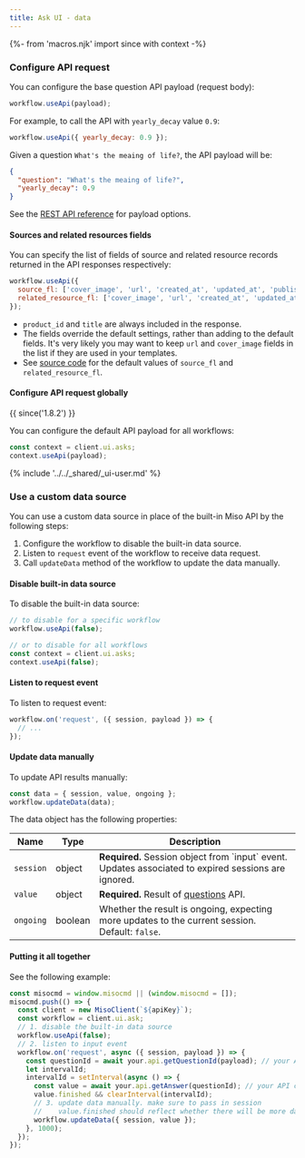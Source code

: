 ```yaml
---
title: Ask UI - data
---
```


{%- from 'macros.njk' import since with context -%}

### Configure API request

You can configure the base question API payload (request body):

```js
workflow.useApi(payload);
```

For example, to call the API with `yearly_decay` value `0.9`:

```js
workflow.useApi({ yearly_decay: 0.9 });
```

Given a question `What's the meaing of life?`, the API payload will be:

```json
{
  "question": "What's the meaing of life?",
  "yearly_decay": 0.9
}
```

See the [REST API reference](https://api.askmiso.com/#tag/Ask-APIs/operation/questions_v1_ask_questions_post) for payload options.

#### Sources and related resources fields

You can specify the list of fields of source and related resource records returned in the API responses respectively:

```js
workflow.useApi({
  source_fl: ['cover_image', 'url', 'created_at', 'updated_at', 'published_at', 'custom_attributes.my_prop'],
  related_resource_fl: ['cover_image', 'url', 'created_at', 'updated_at', 'published_at', 'custom_attributes.my_prop'],
});
```

* `product_id` and `title` are always included in the response.
* The fields override the default settings, rather than adding to the default fields. It's very likely you may want to keep `url` and `cover_image` fields in the list if they are used in your templates.
* See [source code](https://github.com/MisoAI/miso-client-js-sdk/blob/main/packages/client-sdk-ui/src/workflow/ask.js#L14-L15) for the default values of `source_fl` and `related_resource_fl`.

#### Configure API request globally

{{ since('1.8.2') }}

You can configure the default API payload for all workflows:

```js
const context = client.ui.asks;
context.useApi(payload);
```

{% include '../../_shared/_ui-user.md' %}

### Use a custom data source

You can use a custom data source in place of the built-in Miso API by the following steps:

1. Configure the workflow to disable the built-in data source.
2. Listen to `request` event of the workflow to receive data request.
3. Call `updateData` method of the workflow to update the data manually.

#### Disable built-in data source

To disable the built-in data source:

```js
// to disable for a specific workflow
workflow.useApi(false);

// or to disable for all workflows
const context = client.ui.asks;
context.useApi(false);
```

#### Listen to request event

To listen to request event:

```js
workflow.on('request', ({ session, payload }) => {
  // ...
});
```

#### Update data manually

To update API results manually:

```js
const data = { session, value, ongoing };
workflow.updateData(data);
```

The data object has the following properties:

<table class="table">
  <thead>
    <tr>
      <th scope="col">Name</th>
      <th scope="col">Type</th>
      <th scope="col">Description</th>
    </tr>
  </thead>
  <tbody>
    <tr>
      <td><code>session</code></td>
      <td>object</td>
      <td>
        <strong>Required.</strong> Session object from `input` event. Updates associated to expired sessions are ignored.
      </td>
    </tr>
    <tr>
      <td><code>value</code></td>
      <td>object</td>
      <td>
        <strong>Required.</strong> Result of <a href="{{ '/sdk/ask/questions/' | url }}">questions</a> API.
      </td>
    </tr>
    <tr>
      <td><code>ongoing</code></td>
      <td>boolean</td>
      <td>
        Whether the result is ongoing, expecting more updates to the current session. Default: <code>false</code>.
      </td>
    </tr>
  </tbody>
</table>

#### Putting it all together

See the following example:

```js
const misocmd = window.misocmd || (window.misocmd = []);
misocmd.push(() => {
  const client = new MisoClient(`${apiKey}`);
  const workflow = client.ui.ask;
  // 1. disable the built-in data source
  workflow.useApi(false);
  // 2. listen to input event
  workflow.on('request', async ({ session, payload }) => {
    const questionId = await your.api.getQuestionId(payload); // your API call
    let intervalId;
    intervalId = setInterval(async () => {
      const value = await your.api.getAnswer(questionId); // your API call
      value.finished && clearInterval(intervalId);
      // 3. update data manually. make sure to pass in session
      //    value.finished should reflect whether there will be more data coming
      workflow.updateData({ session, value });
    }, 1000);
  });
});
```
